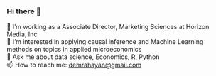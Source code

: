 ### Hi there 👋

🔭 I’m working as a Associate Director, Marketing Sciences at Horizon Media, Inc\
👯 I’m interested in applying causal inference and Machine Learning methods on topics in applied microeconomics\
💬 Ask me about data science, Economics, R, Python\
📫 How to reach me: demrahayan@gmail.com 
